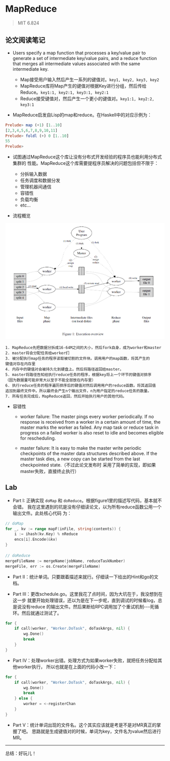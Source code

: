 # MapReduce

> MIT 6.824

## 论文阅读笔记

- Users specify a map function that processes a key/value pair to generate a
set of intermediate key/value pairs, and a reduce function that merges all
intermediate values associated with the same intermediate key.

    - Map接受用户输入然后产生一系列的键值对。`key1, key2, key3, key2`
    - MapReduce库将Map产生的键值对根据Key进行分组，然后传给Reduce。`key1:1, key2:1, key3:1, key2:1`
    - Reduce接受键值对，然后产生一个更小的键值对。`key1:1, key2:2, key3:1`

- MapReduce启发自Lisp的map和reduce。在Haskell中的对应示例为：

```haskell
Prelude> map (+1) [1..10]
[2,3,4,5,6,7,8,9,10,11]
Prelude> foldl (+) 0 [1..10]
55
Prelude>
```

- 试图通过MapReduce这个库让没有分布式开发经验的程序员也能利用分布式集群的
性能。MapReduce这个库需要提程序员解决的问题包括但不限于：

    - 分拆输入数据
    - 任务调度和数据分发
    - 管理机器间通信
    - 容错性
    - 负载均衡
    - etc...

- 流程概览

![execution overview](img/map_reduce_figure1.png)

    1. MapReduce先把数据分拆成16-64M之间的大小，然后fork自身，成为worker和master
    2. master将会分配任务给worker们
    3. 被分配执行map任务的程序读取被切割的文件块。调用用户的map函数，将其产生的
    键值对存在内存里
    4. 内存中的键值对会被持久化到硬盘上。然后将路径返回给master。
    5. master将路径告知给执行reduce任务的程序，根据key将上一个环节的键值对排序
    （因为数据量可能非常大以至于不能全部放在内存里）
    6. 执行reduce任务的程序遍历排序后的键值对然后调用用户的reduce函数。将其返回值
    追加到最终文件中。所以最终会产生n个输出文件，n为用户指定的reduce任务的数量。
    7. 所有任务完成后，MapReduce返回，然后开始执行用户的其他代码。

- 容错性

    - worker failure: The master pings every worker periodically. If no response
    is received from a worker in a certain amount of time, the master marks the
    worker as failed. Any map task or reduce task in progress on a failed
    worker is also reset to idle and becomes eligible for rescheduling.

    - master failure: It is easy to make the master write periodic checkpoints
    of the master data structures described above. If the master task dies, a
    new copy can be started from the last checkpointed state.（不过此论文发布时
    采用了简单的实现，即如果master失败，直接终止执行）

## Lab

- Part I: 正确实现 `doMap` 和 `doReduce`。根据figure1里的描述写代码，基本就不会错。
我在这里遇到的坑是没有仔细读论文，以为所有reduce函数公用一个输出文件。此处核心代码
为：

```go
// doMap
for _, kv := range mapF(inFile, string(contents)) {
    i := ihash(kv.Key) % nReduce
    encs[i].Encode(&kv)
}

// doReduce
mergeFileName := mergeName(jobName, reduceTaskNumber)
mergeFile, err := os.Create(mergeFileName)
```

- Part II：统计单词。只要跟着描述来就行。仔细读一下给出的Hint和go的文档。

- Part III：更改schedule.go。这里我花了点时间，因为大坑在于，我没想到在这一步
就要开始处理错误，还以为是在下一步呢，直到调试的时候看log，总是说没有reduce
的输出文件。然后果断给RPC调用加了个重试机制---死循环。然后就通过测试了。

```go
for {
    if call(worker, "Worker.DoTask", doTaskArgs, nil) {
        wg.Done()
        break
    } 
}
```

- Part IV：处理worker出错。处理方式为如果worker失败，就把任务分配给其他worker执行，
所以也就是在上面的代码小改一下：

```go
for {
    if call(worker, "Worker.DoTask", doTaskArgs, nil) {
        wg.Done()
        break
    } else {
        worker = <-registerChan
    }
}
```

- Part V：统计单词出现的文件名。这个其实应该就是考是不是对MR真正的掌握了吧。
思路就是生成键值对的时候，单词为key，文件名为value然后进行MR。

--------

总结：好玩儿！
